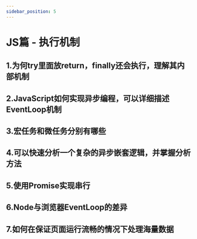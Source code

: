```yaml
---
sidebar_position: 5
---
```


# JS篇 - 执行机制
## 1.为何try里面放return，finally还会执行，理解其内部机制
## 2.JavaScript如何实现异步编程，可以详细描述EventLoop机制
## 3.宏任务和微任务分别有哪些
## 4.可以快速分析一个复杂的异步嵌套逻辑，并掌握分析方法
## 5.使用Promise实现串行
## 6.Node与浏览器EventLoop的差异
## 7.如何在保证页面运行流畅的情况下处理海量数据
